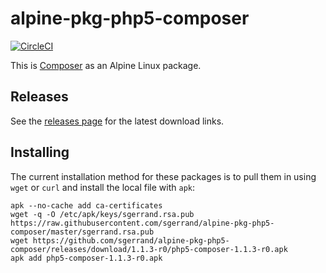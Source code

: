 # alpine-pkg-php5-composer

[![CircleCI](https://img.shields.io/circleci/project/sgerrand/alpine-pkg-php5-composer/master.svg)](https://circleci.com/gh/sgerrand/alpine-pkg-php5-composer)

This is [Composer][composer] as an Alpine Linux package.

## Releases

See the [releases page](https://github.com/sgerrand/alpine-pkg-php5-composer/releases) for the latest
download links.

## Installing

The current installation method for these packages is to pull them in using
`wget` or `curl` and install the local file with `apk`:

    apk --no-cache add ca-certificates
    wget -q -O /etc/apk/keys/sgerrand.rsa.pub https://raw.githubusercontent.com/sgerrand/alpine-pkg-php5-composer/master/sgerrand.rsa.pub
    wget https://github.com/sgerrand/alpine-pkg-php5-composer/releases/download/1.1.3-r0/php5-composer-1.1.3-r0.apk
    apk add php5-composer-1.1.3-r0.apk

[composer]: https://getcomposer.org

